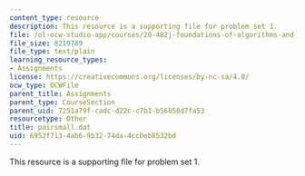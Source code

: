 ```yaml
---
content_type: resource
description: This resource is a supporting file for problem set 1.
file: /ol-ocw-studio-app/courses/20-482j-foundations-of-algorithms-and-computational-techniques-in-systems-biology-spring-2006/6952f7134ab69b3274da4cc0eb8532bd_pairsmall.dat
file_size: 8219789
file_type: text/plain
learning_resource_types:
- Assignments
license: https://creativecommons.org/licenses/by-nc-sa/4.0/
ocw_type: OCWFile
parent_title: Assignments
parent_type: CourseSection
parent_uid: 7251a79f-cadc-d22c-c7b1-b56858d7fa53
resourcetype: Other
title: pairsmall.dat
uid: 6952f713-4ab6-9b32-74da-4cc0eb8532bd
---
```

This resource is a supporting file for problem set 1.
